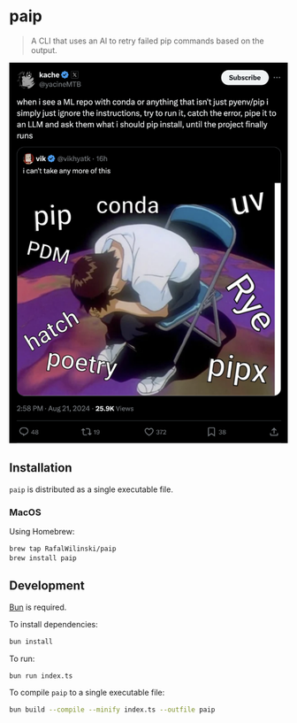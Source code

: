# paip

> A CLI that uses an AI to retry failed pip commands based on the output.

![paip](./assets/why.png)

## Installation

`paip` is distributed as a single executable file.

### MacOS

Using Homebrew:

```bash
brew tap RafalWilinski/paip
brew install paip
```

## Development

[Bun](https://bun.sh) is required.

To install dependencies:

```bash
bun install
```

To run:

```bash
bun run index.ts
```

To compile `paip` to a single executable file:

```bash
bun build --compile --minify index.ts --outfile paip